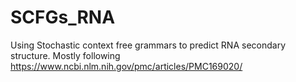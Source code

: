 # SCFGs_RNA
 Using Stochastic context free grammars to predict RNA secondary structure. Mostly following  https://www.ncbi.nlm.nih.gov/pmc/articles/PMC169020/
